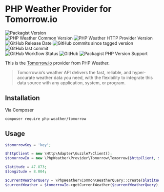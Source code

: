 # PHP Weather Provider for Tomorrow.io

![Packagist Version](https://img.shields.io/packagist/v/php-weather/tomorrow)  
![PHP Weather Common Version](https://img.shields.io/badge/phpweather--core-0.4.*-brightgreen)
![PHP Weather HTTP Provider Version](https://img.shields.io/badge/phpweather--http--provider-0.5.*-brightgreen)  
![GitHub Release Date](https://img.shields.io/github/release-date/php-weather/tomorrow)
![GitHub commits since tagged version](https://img.shields.io/github/commits-since/php-weather/tomorrow/0.2.1)
![GitHub last commit](https://img.shields.io/github/last-commit/php-weather/tomorrow)  
![GitHub Workflow Status](https://img.shields.io/github/actions/workflow/status/php-weather/tomorrow/php.yml?branch=main)
![GitHub](https://img.shields.io/github/license/php-weather/tomorrow)
![Packagist PHP Version Support](https://img.shields.io/packagist/php-v/php-weather/tomorrow)

This is the [Tomorrow.io](https://www.tomorrow.io/) provider from PHP Weather.

> Tomorrow.io’s weather API delivers the fast, reliable, and hyper-accurate weather data you need, with the flexibility to integrate this data source with any application, system, or program.

## Installation

Via Composer

```shell
composer require php-weather/tomorrow
```

## Usage

```php
$tomorrowKey = 'key';

$httpClient = new \Http\Adapter\Guzzle7\Client();
$tomorrowIo = new \PhpWeather\Provider\Tomorrow\Tomorrow($httpClient, $tomorrowKey);

$latitude = 47.873;
$longitude = 8.004;

$currentWeatherQuery = \PhpWeather\Common\WeatherQuery::create($latitude, $longitude);
$currentWeather = $tomorrowIo->getCurrentWeather($currentWeatherQuery);
```
